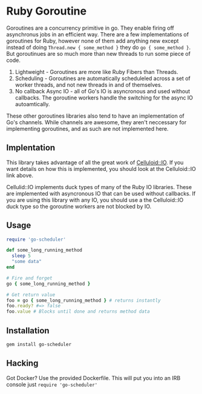 # Ruby Goroutine

Goroutines are a concurrency primitive in go.  They enable firing off asynchronus
jobs in an efficient way.
There are a few implementations of goroutines for Ruby, however none of them add
anything new except instead of doing `Thread.new { some_method }` they do `go { some_method }`.
But goroutinues are so much more than new threads to run some piece of code.

1. Lightweight - Goroutines are more like Ruby Fibers than Threads.
2. Scheduling - Goroutines are automatically scheduleled across a set of worker
threads, and not new threads in and of themselves.
3. No callback Async IO - all of Go's IO is asyncronous and used without
callbacks. The goroutine workers handle the switching for the async IO
autoamtically.

These other goroutines libraries also tend to have an implementation of Go's
channels.  While channels are awesome, they aren't neccessary for implementing
goroutines, and as such are not implemented here.

## Implentation

This library takes advantage of all the great work of [Celluloid::IO](github.com/celluloid/celluloid-io).
If you want details on how this is implemented, you should look at the
Celluloid::IO link above.

Cellulid::IO implements duck types of many of the Ruby IO libraries.  These are
implemented with asyncronous IO that can be used without callbacks.  If you are
using this library with any IO, you should use a the Celluloid::IO duck type so
the goroutine workers are not blocked by IO.

## Usage

```ruby
require 'go-scheduler'

def some_long_running_method
  sleep 5
  "some data"
end

# Fire and forget
go { some_long_running_method }

# Get return value
foo = go { some_long_running_method } # returns instantly
foo.ready? #=> false
foo.value # Blocks until done and returns method data
```

## Installation
```bash
gem install go-scheduler
```

## Hacking
Got Docker? Use the provided Dockerfile.
This will put you into an IRB console just `require 'go-scheduler'`
